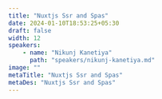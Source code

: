 ```yaml
---
title: "Nuxtjs Ssr and Spas"
date: 2024-01-10T18:53:25+05:30
draft: false
width: 12
speakers:
    - name: "Nikunj Kanetiya"
      path: "speakers/nikunj-kanetiya.md"
image: ""
metaTitle: "Nuxtjs Ssr and Spas"
metaDes: "Nuxtjs Ssr and Spas"
---
```



